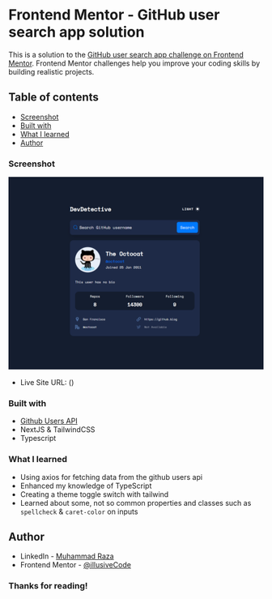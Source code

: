 # Frontend Mentor - GitHub user search app solution

This is a solution to the [GitHub user search app challenge on Frontend Mentor](https://www.frontendmentor.io/challenges/github-user-search-app-Q09YOgaH6). Frontend Mentor challenges help you improve your coding skills by building realistic projects.

## Table of contents

- [Screenshot](#screenshot)
- [Built with](#built-with)
- [What I learned](#what-i-learned)
- [Author](#author)

### Screenshot

![Project-Screenshot](./screenshot.png)

- Live Site URL: ()

### Built with

- [Github Users API](https://docs.github.com/en/rest/users/users?apiVersion=2022-11-28#get-a-user-using-their-id)
- NextJS & TailwindCSS
- Typescript

### What I learned

- Using axios for fetching data from the github users api
- Enhanced my knowledge of TypeScript
- Creating a theme toggle switch with tailwind
- Learned about some, not so common properties and classes such as `spellcheck` & `caret-color` on inputs

## Author

- LinkedIn - [Muhammad Raza](https://www.linkedin.com/in/frontend-developer-muhammad-raza/)
- Frontend Mentor - [@illusiveCode](https://www.frontendmentor.io/profile/illusiveCode)

### Thanks for reading!
